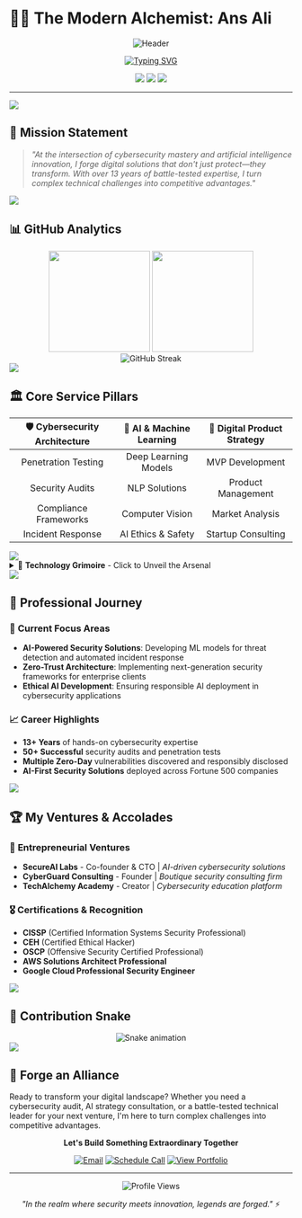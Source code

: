 # 🧙‍♂️ The Modern Alchemist: Ans Ali

<div align="center">
  
![Header](https://capsule-render.vercel.app/api?type=waving&color=0:8B5CF6,50:06B6D4,100:10B981&height=200&section=header&text=Ans%20Ali&fontSize=50&fontColor=fff&animation=twinkling&fontAlignY=35&desc=Cybersecurity%20Architect%20%7C%20AI%20Strategist%20%7C%20Digital%20Alchemist&descAlignY=55&descSize=18)

[![Typing SVG](https://readme-typing-svg.herokuapp.com?font=Fira+Code&size=22&duration=3000&pause=1000&color=8B5CF6&center=true&vCenter=true&width=600&lines=13%2B+Years+Transforming+Digital+Landscapes;Cybersecurity+%7C+AI+%7C+Product+Innovation;Where+Security+Meets+Intelligence)](https://git.io/typing-svg)

<p>
<a href="mailto:ans@example.com"><img src="https://img.shields.io/badge/Email-D14836?style=for-the-badge&logo=gmail&logoColor=white"/></a>
<a href="https://linkedin.com/in/ansali"><img src="https://img.shields.io/badge/LinkedIn-0077B5?style=for-the-badge&logo=linkedin&logoColor=white"/></a>
<a href="https://twitter.com/ansali"><img src="https://img.shields.io/badge/Twitter-1DA1F2?style=for-the-badge&logo=twitter&logoColor=white"/></a>
</p>

</div>

---

<img src="https://user-images.githubusercontent.com/73097560/115834477-dbab4500-a447-11eb-908a-139a6edaec5c.gif">

## 🎯 Mission Statement

> *"At the intersection of cybersecurity mastery and artificial intelligence innovation, I forge digital solutions that don't just protect—they transform. With over 13 years of battle-tested expertise, I turn complex technical challenges into competitive advantages."*

<img src="https://user-images.githubusercontent.com/73097560/115834477-dbab4500-a447-11eb-908a-139a6edaec5c.gif">

## 📊 GitHub Analytics

<div align="center">
  <img height="180em" src="https://github-readme-stats.vercel.app/api?username=ansali&show_icons=true&theme=dracula&include_all_commits=true&count_private=true"/>
  <img height="180em" src="https://github-readme-stats.vercel.app/api/top-langs/?username=ansali&layout=compact&langs_count=8&theme=dracula"/>
</div>

<div align="center">
  <img src="https://github-readme-streak-stats.herokuapp.com/?user=ansali&theme=dracula" alt="GitHub Streak" />
</div>

<img src="https://user-images.githubusercontent.com/73097560/115834477-dbab4500-a447-11eb-908a-139a6edaec5c.gif">

## 🏛️ Core Service Pillars

<div align="center">

| 🛡️ **Cybersecurity Architecture** | 🤖 **AI & Machine Learning** | 🚀 **Digital Product Strategy** |
|:---:|:---:|:---:|
| Penetration Testing | Deep Learning Models | MVP Development |
| Security Audits | NLP Solutions | Product Management |
| Compliance Frameworks | Computer Vision | Market Analysis |
| Incident Response | AI Ethics & Safety | Startup Consulting |

</div>

<img src="https://user-images.githubusercontent.com/73097560/115834477-dbab4500-a447-11eb-908a-139a6edaec5c.gif">

<details>
<summary>🔮 <strong>Technology Grimoire</strong> - Click to Unveil the Arsenal</summary>

### 🛡️ **Cybersecurity & Infrastructure**
<div align="left">

**Penetration Testing & Red Team**
![Kali Linux](https://img.shields.io/badge/Kali%20Linux-557C94?style=flat-square&logo=kalilinux&logoColor=white)
![Metasploit](https://img.shields.io/badge/Metasploit-2596CD?style=flat-square&logo=metasploit&logoColor=white)
![Burp Suite](https://img.shields.io/badge/Burp%20Suite-FF6633?style=flat-square&logo=burpsuite&logoColor=white)
![Nmap](https://img.shields.io/badge/Nmap-4682B4?style=flat-square&logo=nmap&logoColor=white)
![Wireshark](https://img.shields.io/badge/Wireshark-1679A7?style=flat-square&logo=wireshark&logoColor=white)

**Cloud Security**
![AWS](https://img.shields.io/badge/AWS-FF9900?style=flat-square&logo=amazonaws&logoColor=white)
![Azure](https://img.shields.io/badge/Azure-0078D4?style=flat-square&logo=microsoftazure&logoColor=white)
![Google Cloud](https://img.shields.io/badge/Google%20Cloud-4285F4?style=flat-square&logo=googlecloud&logoColor=white)
![Docker](https://img.shields.io/badge/Docker-2496ED?style=flat-square&logo=docker&logoColor=white)
![Kubernetes](https://img.shields.io/badge/Kubernetes-326CE5?style=flat-square&logo=kubernetes&logoColor=white)

</div>

### 🤖 **AI & Machine Learning**
<div align="left">

**Core ML/AI**
![Python](https://img.shields.io/badge/Python-3776AB?style=flat-square&logo=python&logoColor=white)
![TensorFlow](https://img.shields.io/badge/TensorFlow-FF6F00?style=flat-square&logo=tensorflow&logoColor=white)
![PyTorch](https://img.shields.io/badge/PyTorch-EE4C2C?style=flat-square&logo=pytorch&logoColor=white)
![Scikit Learn](https://img.shields.io/badge/Scikit--Learn-F7931E?style=flat-square&logo=scikit-learn&logoColor=white)
![Pandas](https://img.shields.io/badge/Pandas-150458?style=flat-square&logo=pandas&logoColor=white)
![NumPy](https://img.shields.io/badge/NumPy-013243?style=flat-square&logo=numpy&logoColor=white)

**Advanced AI**
![OpenAI](https://img.shields.io/badge/OpenAI-412991?style=flat-square&logo=openai&logoColor=white)
![Hugging Face](https://img.shields.io/badge/Hugging%20Face-FFD21E?style=flat-square&logo=huggingface&logoColor=black)
![LangChain](https://img.shields.io/badge/LangChain-121212?style=flat-square&logo=chainlink&logoColor=white)
![NVIDIA](https://img.shields.io/badge/NVIDIA-76B900?style=flat-square&logo=nvidia&logoColor=white)

</div>

### 💻 **Development & DevOps**
<div align="left">

**Programming Languages**
![Python](https://img.shields.io/badge/Python-3776AB?style=flat-square&logo=python&logoColor=white)
![JavaScript](https://img.shields.io/badge/JavaScript-F7DF1E?style=flat-square&logo=javascript&logoColor=black)
![TypeScript](https://img.shields.io/badge/TypeScript-3178C6?style=flat-square&logo=typescript&logoColor=white)
![Go](https://img.shields.io/badge/Go-00ADD8?style=flat-square&logo=go&logoColor=white)
![Rust](https://img.shields.io/badge/Rust-000000?style=flat-square&logo=rust&logoColor=white)
![C++](https://img.shields.io/badge/C++-00599C?style=flat-square&logo=cplusplus&logoColor=white)

**Frameworks & Tools**
![React](https://img.shields.io/badge/React-61DAFB?style=flat-square&logo=react&logoColor=black)
![Node.js](https://img.shields.io/badge/Node.js-339933?style=flat-square&logo=nodedotjs&logoColor=white)
![FastAPI](https://img.shields.io/badge/FastAPI-009688?style=flat-square&logo=fastapi&logoColor=white)
![PostgreSQL](https://img.shields.io/badge/PostgreSQL-4169E1?style=flat-square&logo=postgresql&logoColor=white)
![MongoDB](https://img.shields.io/badge/MongoDB-47A248?style=flat-square&logo=mongodb&logoColor=white)
![Redis](https://img.shields.io/badge/Redis-DC382D?style=flat-square&logo=redis&logoColor=white)

</div>

</details>

<img src="https://user-images.githubusercontent.com/73097560/115834477-dbab4500-a447-11eb-908a-139a6edaec5c.gif">

## 🚀 Professional Journey

### 🎯 **Current Focus Areas**
- **AI-Powered Security Solutions**: Developing ML models for threat detection and automated incident response
- **Zero-Trust Architecture**: Implementing next-generation security frameworks for enterprise clients
- **Ethical AI Development**: Ensuring responsible AI deployment in cybersecurity applications

### 📈 **Career Highlights**
- **13+ Years** of hands-on cybersecurity expertise
- **50+ Successful** security audits and penetration tests
- **Multiple Zero-Day** vulnerabilities discovered and responsibly disclosed
- **AI-First Security Solutions** deployed across Fortune 500 companies

<img src="https://user-images.githubusercontent.com/73097560/115834477-dbab4500-a447-11eb-908a-139a6edaec5c.gif">

## 🏆 My Ventures & Accolades

### 🚀 **Entrepreneurial Ventures**
- **SecureAI Labs** - Co-founder & CTO | *AI-driven cybersecurity solutions*
- **CyberGuard Consulting** - Founder | *Boutique security consulting firm*
- **TechAlchemy Academy** - Creator | *Cybersecurity education platform*

### 🎖️ **Certifications & Recognition**
- **CISSP** (Certified Information Systems Security Professional)
- **CEH** (Certified Ethical Hacker)
- **OSCP** (Offensive Security Certified Professional)
- **AWS Solutions Architect Professional**
- **Google Cloud Professional Security Engineer**

<img src="https://user-images.githubusercontent.com/73097560/115834477-dbab4500-a447-11eb-908a-139a6edaec5c.gif">

## 🐍 Contribution Snake

<div align="center">
  <img src="https://raw.githubusercontent.com/ansali/ansali/output/github-contribution-grid-snake-dark.svg" alt="Snake animation" />
</div>

<img src="https://user-images.githubusercontent.com/73097560/115834477-dbab4500-a447-11eb-908a-139a6edaec5c.gif">

## 🤝 Forge an Alliance

Ready to transform your digital landscape? Whether you need a cybersecurity audit, AI strategy consultation, or a battle-tested technical leader for your next venture, I'm here to turn complex challenges into competitive advantages.

<div align="center">

**Let's Build Something Extraordinary Together**

[![Email](https://img.shields.io/badge/Email_Me-D14836?style=for-the-badge&logo=gmail&logoColor=white)](mailto:ans@example.com)
[![Schedule Call](https://img.shields.io/badge/Schedule_Call-0077B5?style=for-the-badge&logo=linkedin&logoColor=white)](https://linkedin.com/in/ansali)
[![View Portfolio](https://img.shields.io/badge/View_Portfolio-000000?style=for-the-badge&logo=github&logoColor=white)](https://github.com/ansali)

</div>

---

<div align="center">
  <img src="https://komarev.com/ghpvc/?username=ansali&color=blueviolet&style=flat-square&label=Profile+Views" alt="Profile Views" />
  
  *"In the realm where security meets innovation, legends are forged."* ⚡
</div>
